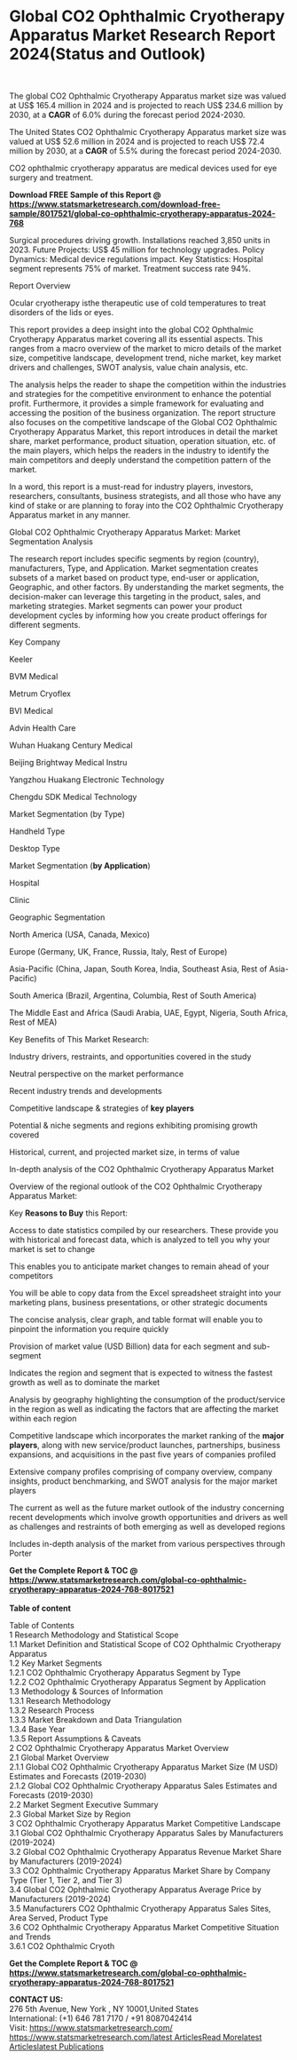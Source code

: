 <h1>Global CO2 Ophthalmic Cryotherapy Apparatus Market Research Report 2024(Status and Outlook)</h1><br/><p>The global CO2 Ophthalmic Cryotherapy Apparatus market size was valued at US$ 165.4 million in 2024 and is projected to reach US$ 234.6 million by 2030, at a <strong>CAGR</strong> of 6.0% during the forecast period 2024-2030.</p><p>The United States CO2 Ophthalmic Cryotherapy Apparatus market size was valued at US$ 52.6 million in 2024 and is projected to reach US$ 72.4 million by 2030, at a <strong>CAGR</strong> of 5.5% during the forecast period 2024-2030.</p><p>CO2 ophthalmic cryotherapy apparatus are medical devices used for eye surgery and treatment.</p><p><strong>Download FREE Sample of this Report @ <a href="https://www.statsmarketresearch.com/download-free-sample/8017521/global-co-ophthalmic-cryotherapy-apparatus-2024-768">https://www.statsmarketresearch.com/download-free-sample/8017521/global-co-ophthalmic-cryotherapy-apparatus-2024-768</a></strong></p><p>Surgical procedures driving growth. Installations reached 3,850 units in 2023. Future Projects: US$ 45 million for technology upgrades. Policy Dynamics: Medical device regulations impact. Key Statistics: Hospital segment represents 75% of market. Treatment success rate 94%.</p><p>Report Overview</p><p>Ocular cryotherapy isthe therapeutic use of cold temperatures to treat disorders of the lids or eyes.</p><p>This report provides a deep insight into the global CO2 Ophthalmic Cryotherapy Apparatus market covering all its essential aspects. This ranges from a macro overview of the market to micro details of the market size, competitive landscape, development trend, niche market, key market drivers and challenges, SWOT analysis, value chain analysis, etc.</p><p>The analysis helps the reader to shape the competition within the industries and strategies for the competitive environment to enhance the potential profit. Furthermore, it provides a simple framework for evaluating and accessing the position of the business organization. The report structure also focuses on the competitive landscape of the Global CO2 Ophthalmic Cryotherapy Apparatus Market, this report introduces in detail the market share, market performance, product situation, operation situation, etc. of the main players, which helps the readers in the industry to identify the main competitors and deeply understand the competition pattern of the market.</p><p>In a word, this report is a must-read for industry players, investors, researchers, consultants, business strategists, and all those who have any kind of stake or are planning to foray into the CO2 Ophthalmic Cryotherapy Apparatus market in any manner.</p><p>Global CO2 Ophthalmic Cryotherapy Apparatus Market: Market Segmentation Analysis</p><p>The research report includes specific segments by region (country), manufacturers, Type, and Application. Market segmentation creates subsets of a market based on product type, end-user or application, Geographic, and other factors. By understanding the market segments, the decision-maker can leverage this targeting in the product, sales, and marketing strategies. Market segments can power your product development cycles by informing how you create product offerings for different segments.</p><p>Key Company</p><p>Keeler</p><p>BVM Medical</p><p>Metrum Cryoflex</p><p>BVI Medical</p><p>Advin Health Care</p><p>Wuhan Huakang Century Medical</p><p>Beijing Brightway Medical Instru</p><p>Yangzhou Huakang Electronic Technology</p><p>Chengdu SDK Medical Technology</p><p>Market Segmentation (by Type)</p><p>Handheld Type</p><p>Desktop Type</p><p>Market Segmentation (<strong>by Application</strong>)</p><p>Hospital</p><p>Clinic</p><p>Geographic Segmentation</p><p>North America (USA, Canada, Mexico)</p><p>Europe (Germany, UK, France, Russia, Italy, Rest of Europe)</p><p>Asia-Pacific (China, Japan, South Korea, India, Southeast Asia, Rest of Asia-Pacific)</p><p>South America (Brazil, Argentina, Columbia, Rest of South America)</p><p>The Middle East and Africa (Saudi Arabia, UAE, Egypt, Nigeria, South Africa, Rest of MEA)</p><p>Key Benefits of This Market Research:</p><p>Industry drivers, restraints, and opportunities covered in the study</p><p>Neutral perspective on the market performance</p><p>Recent industry trends and developments</p><p>Competitive landscape & strategies of <strong>key players</strong></p><p>Potential & niche segments and regions exhibiting promising growth covered</p><p>Historical, current, and projected market size, in terms of value</p><p>In-depth analysis of the CO2 Ophthalmic Cryotherapy Apparatus Market</p><p>Overview of the regional outlook of the CO2 Ophthalmic Cryotherapy Apparatus Market:</p><p>Key <strong>Reasons to Buy</strong> this Report:</p><p>Access to date statistics compiled by our researchers. These provide you with historical and forecast data, which is analyzed to tell you why your market is set to change</p><p>This enables you to anticipate market changes to remain ahead of your competitors</p><p>You will be able to copy data from the Excel spreadsheet straight into your marketing plans, business presentations, or other strategic documents</p><p>The concise analysis, clear graph, and table format will enable you to pinpoint the information you require quickly</p><p>Provision of market value (USD Billion) data for each segment and sub-segment</p><p>Indicates the region and segment that is expected to witness the fastest growth as well as to dominate the market</p><p>Analysis by geography highlighting the consumption of the product/service in the region as well as indicating the factors that are affecting the market within each region</p><p>Competitive landscape which incorporates the market ranking of the <strong>major players</strong>, along with new service/product launches, partnerships, business expansions, and acquisitions in the past five years of companies profiled</p><p>Extensive company profiles comprising of company overview, company insights, product benchmarking, and SWOT analysis for the major market players</p><p>The current as well as the future market outlook of the industry concerning recent developments which involve growth opportunities and drivers as well as challenges and restraints of both emerging as well as developed regions</p><p>Includes in-depth analysis of the market from various perspectives through Porter</p><div><b>Get the Complete Report & TOC @ <a href="https://www.statsmarketresearch.com/global-co-ophthalmic-cryotherapy-apparatus-2024-768-8017521">https://www.statsmarketresearch.com/global-co-ophthalmic-cryotherapy-apparatus-2024-768-8017521</a></b></div><br><b>Table of content</b><p>Table of Contents<br /> 1 Research Methodology and Statistical Scope<br /> 1.1 Market Definition and Statistical Scope of CO2 Ophthalmic Cryotherapy Apparatus<br /> 1.2 Key Market Segments<br /> 1.2.1 CO2 Ophthalmic Cryotherapy Apparatus Segment by Type<br /> 1.2.2 CO2 Ophthalmic Cryotherapy Apparatus Segment by Application<br /> 1.3 Methodology & Sources of Information<br /> 1.3.1 Research Methodology<br /> 1.3.2 Research Process<br /> 1.3.3 Market Breakdown and Data Triangulation<br /> 1.3.4 Base Year<br /> 1.3.5 Report Assumptions & Caveats<br /> 2 CO2 Ophthalmic Cryotherapy Apparatus Market Overview<br /> 2.1 Global Market Overview<br /> 2.1.1 Global CO2 Ophthalmic Cryotherapy Apparatus Market Size (M USD) Estimates and Forecasts (2019-2030)<br /> 2.1.2 Global CO2 Ophthalmic Cryotherapy Apparatus Sales Estimates and Forecasts (2019-2030)<br /> 2.2 Market Segment Executive Summary<br /> 2.3 Global Market Size by Region<br /> 3 CO2 Ophthalmic Cryotherapy Apparatus Market Competitive Landscape<br /> 3.1 Global CO2 Ophthalmic Cryotherapy Apparatus Sales by Manufacturers (2019-2024)<br /> 3.2 Global CO2 Ophthalmic Cryotherapy Apparatus Revenue Market Share by Manufacturers (2019-2024)<br /> 3.3 CO2 Ophthalmic Cryotherapy Apparatus Market Share by Company Type (Tier 1, Tier 2, and Tier 3)<br /> 3.4 Global CO2 Ophthalmic Cryotherapy Apparatus Average Price by Manufacturers (2019-2024)<br /> 3.5 Manufacturers CO2 Ophthalmic Cryotherapy Apparatus Sales Sites, Area Served, Product Type<br /> 3.6 CO2 Ophthalmic Cryotherapy Apparatus Market Competitive Situation and Trends<br /> 3.6.1 CO2 Ophthalmic Cryoth<br><div><b>Get the Complete Report & TOC @ <a href="https://www.statsmarketresearch.com/global-co-ophthalmic-cryotherapy-apparatus-2024-768-8017521">https://www.statsmarketresearch.com/global-co-ophthalmic-cryotherapy-apparatus-2024-768-8017521</a></b></div></p> <b>CONTACT US:</b><br>276 5th Avenue, New York , NY 10001,United States<br>International: (+1) 646 781 7170 / +91 8087042414<br>Visit: <a href="https://www.statsmarketresearch.com/">https://www.statsmarketresearch.com/</a><br><a href="https://gyeongbokgung.com">https://www.statsmarketresearch.com/</a><a href="https://hallyeomaritime.com">latest Articles</a><a href="https://jingwansa.com">Read More</a><a href=https://nguoiviet.jp/">latest Articles</a><a href="https://www.intelmarketresearch.com/">latest Publications</a>
